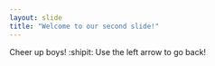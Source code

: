 ```yaml
---
layout: slide
title: "Welcome to our second slide!"
---
```

Cheer up boys! :shipit:
Use the left arrow to go back!
